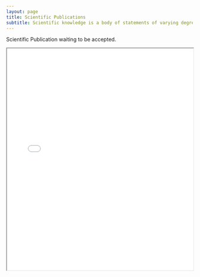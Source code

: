 ```yaml
---
layout: page
title: Scientific Publications
subtitle: Scientific knowledge is a body of statements of varying degrees of certainty.
---
```

Scientific Publication waiting to be accepted.
<iframe src="Communication technologies used in hydroponics systems.pdf" width="100%" height="600px"></iframe>